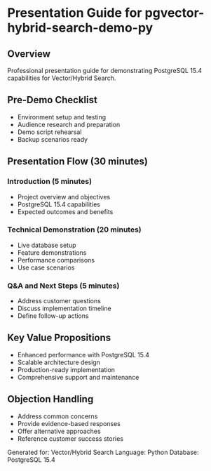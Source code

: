 # Presentation Guide for pgvector-hybrid-search-demo-py

## Overview
Professional presentation guide for demonstrating PostgreSQL 15.4 capabilities for Vector/Hybrid Search.

## Pre-Demo Checklist
- Environment setup and testing
- Audience research and preparation
- Demo script rehearsal
- Backup scenarios ready

## Presentation Flow (30 minutes)

### Introduction (5 minutes)
- Project overview and objectives
- PostgreSQL 15.4 capabilities
- Expected outcomes and benefits

### Technical Demonstration (20 minutes)
- Live database setup
- Feature demonstrations
- Performance comparisons
- Use case scenarios

### Q&A and Next Steps (5 minutes)
- Address customer questions
- Discuss implementation timeline
- Define follow-up actions

## Key Value Propositions
- Enhanced performance with PostgreSQL 15.4
- Scalable architecture design
- Production-ready implementation
- Comprehensive support and maintenance

## Objection Handling
- Address common concerns
- Provide evidence-based responses
- Offer alternative approaches
- Reference customer success stories

Generated for: Vector/Hybrid Search
Language: Python
Database: PostgreSQL 15.4
